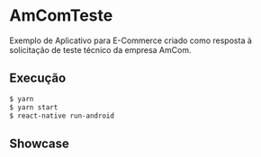 # AmComTeste

Exemplo de Aplicativo para E-Commerce criado como resposta à solicitação de teste técnico da empresa AmCom.

## Execução
```bash
$ yarn
$ yarn start
$ react-native run-android
```
## Showcase

[](https://i.imgur.com/GWVr5cy.gifv)
